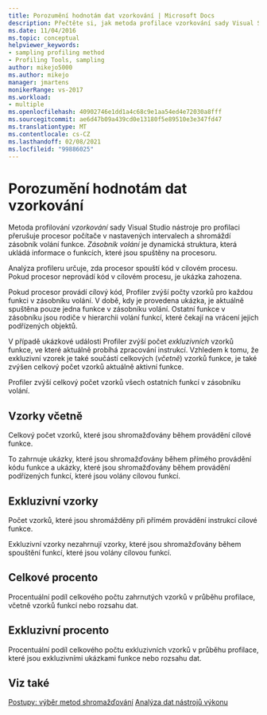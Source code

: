 ```yaml
---
title: Porozumění hodnotám dat vzorkování | Microsoft Docs
description: Přečtěte si, jak metoda profilace vzorkování sady Visual Studio Nástroje pro profilaci přerušuje procesor počítače v nastavených intervalech a shromáždí zásobník volání funkce.
ms.date: 11/04/2016
ms.topic: conceptual
helpviewer_keywords:
- sampling profiling method
- Profiling Tools, sampling
author: mikejo5000
ms.author: mikejo
manager: jmartens
monikerRange: vs-2017
ms.workload:
- multiple
ms.openlocfilehash: 40902746e1dd1a4c68c9e1aa54ed4e72030a8fff
ms.sourcegitcommit: ae6d47b09a439cd0e13180f5e89510e3e347fd47
ms.translationtype: MT
ms.contentlocale: cs-CZ
ms.lasthandoff: 02/08/2021
ms.locfileid: "99886025"
---
```

# <a name="understand-sampling-data-values"></a>Porozumění hodnotám dat vzorkování

Metoda profilování *vzorkování* sady Visual Studio nástroje pro profilaci přerušuje procesor počítače v nastavených intervalech a shromáždí zásobník volání funkce. *Zásobník volání* je dynamická struktura, která ukládá informace o funkcích, které jsou spuštěny na procesoru.

Analýza profileru určuje, zda procesor spouští kód v cílovém procesu. Pokud procesor neprovádí kód v cílovém procesu, je ukázka zahozena.

Pokud procesor provádí cílový kód, Profiler zvýší počty vzorků pro každou funkci v zásobníku volání. V době, kdy je provedena ukázka, je aktuálně spuštěna pouze jedna funkce v zásobníku volání. Ostatní funkce v zásobníku jsou rodiče v hierarchii volání funkcí, které čekají na vrácení jejich podřízených objektů.

V případě ukázkové události Profiler zvýší počet *exkluzivních* vzorků funkce, ve které aktuálně probíhá zpracování instrukcí. Vzhledem k tomu, že exkluzivní vzorek je také součástí celkových (*včetně*) vzorků funkce, je také zvýšen celkový počet vzorků aktuálně aktivní funkce.

 Profiler zvýší celkový počet vzorků všech ostatních funkcí v zásobníku volání.

## <a name="inclusive-samples"></a>Vzorky včetně

Celkový počet vzorků, které jsou shromažďovány během provádění cílové funkce.

To zahrnuje ukázky, které jsou shromažďovány během přímého provádění kódu funkce a ukázky, které jsou shromažďovány během provádění podřízených funkcí, které jsou volány cílovou funkcí.

## <a name="exclusive-samples"></a>Exkluzivní vzorky

Počet vzorků, které jsou shromážděny při přímém provádění instrukcí cílové funkce.

Exkluzivní vzorky nezahrnují vzorky, které jsou shromažďovány během spouštění funkcí, které jsou volány cílovou funkcí.

## <a name="inclusive-percent"></a>Celkové procento

Procentuální podíl celkového počtu zahrnutých vzorků v průběhu profilace, včetně vzorků funkcí nebo rozsahu dat.

## <a name="exclusive-percent"></a>Exkluzivní procento

Procentuální podíl celkového počtu exkluzivních vzorků v průběhu profilace, které jsou exkluzivními ukázkami funkce nebo rozsahu dat.

## <a name="see-also"></a>Viz také

[Postupy: výběr metod shromažďování](../profiling/how-to-choose-collection-methods.md) 
 [Analýza dat nástrojů výkonu](../profiling/analyzing-performance-tools-data.md)
